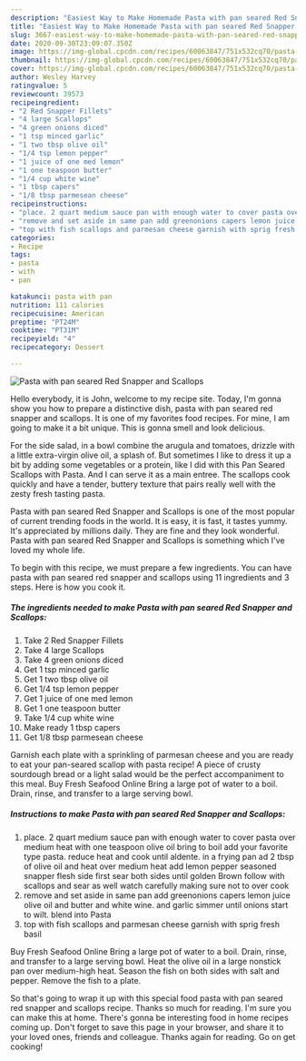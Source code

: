 ```yaml
---
description: "Easiest Way to Make Homemade Pasta with pan seared Red Snapper and Scallops"
title: "Easiest Way to Make Homemade Pasta with pan seared Red Snapper and Scallops"
slug: 3667-easiest-way-to-make-homemade-pasta-with-pan-seared-red-snapper-and-scallops
date: 2020-09-30T23:09:07.350Z
image: https://img-global.cpcdn.com/recipes/60063847/751x532cq70/pasta-with-pan-seared-red-snapper-and-scallops-recipe-main-photo.jpg
thumbnail: https://img-global.cpcdn.com/recipes/60063847/751x532cq70/pasta-with-pan-seared-red-snapper-and-scallops-recipe-main-photo.jpg
cover: https://img-global.cpcdn.com/recipes/60063847/751x532cq70/pasta-with-pan-seared-red-snapper-and-scallops-recipe-main-photo.jpg
author: Wesley Harvey
ratingvalue: 5
reviewcount: 39573
recipeingredient:
- "2 Red Snapper Fillets"
- "4 large Scallops"
- "4 green onions diced"
- "1 tsp minced garlic"
- "1 two tbsp olive oil"
- "1/4 tsp lemon pepper"
- "1 juice of one med lemon"
- "1 one teaspoon butter"
- "1/4 cup white wine"
- "1 tbsp capers"
- "1/8 tbsp parmesean cheese"
recipeinstructions:
- "place. 2 quart medium sauce pan with enough water to cover pasta over medium heat with one teaspoon olive oil bring to boil add your favorite type pasta. reduce heat and cook until aldente. in a frying pan ad 2 tbsp of olive oil and heat over medium heat add lemon pepper seasoned snapper flesh side first sear both sides until golden Brown follow with scallops and sear as well watch carefully making sure not to over cook"
- "remove and set aside in same pan add greenonions capers lemon juice olive oil and butter and white wine. and garlic simmer until onions start to wilt. blend into Pasta"
- "top with fish scallops and parmesan cheese garnish with sprig fresh basil"
categories:
- Recipe
tags:
- pasta
- with
- pan

katakunci: pasta with pan 
nutrition: 111 calories
recipecuisine: American
preptime: "PT24M"
cooktime: "PT31M"
recipeyield: "4"
recipecategory: Dessert

---
```



![Pasta with pan seared Red Snapper and Scallops](https://img-global.cpcdn.com/recipes/60063847/751x532cq70/pasta-with-pan-seared-red-snapper-and-scallops-recipe-main-photo.jpg)

Hello everybody, it is John, welcome to my recipe site. Today, I'm gonna show you how to prepare a distinctive dish, pasta with pan seared red snapper and scallops. It is one of my favorites food recipes. For mine, I am going to make it a bit unique. This is gonna smell and look delicious.

For the side salad, in a bowl combine the arugula and tomatoes, drizzle with a little extra-virgin olive oil, a splash of. But sometimes I like to dress it up a bit by adding some vegetables or a protein, like I did with this Pan Seared Scallops with Pasta. And I can serve it as a main entree. The scallops cook quickly and have a tender, buttery texture that pairs really well with the zesty fresh tasting pasta.

Pasta with pan seared Red Snapper and Scallops is one of the most popular of current trending foods in the world. It is easy, it is fast, it tastes yummy. It's appreciated by millions daily. They are fine and they look wonderful. Pasta with pan seared Red Snapper and Scallops is something which I've loved my whole life.


To begin with this recipe, we must prepare a few ingredients. You can have pasta with pan seared red snapper and scallops using 11 ingredients and 3 steps. Here is how you cook it.

<!--inarticleads1-->

##### The ingredients needed to make Pasta with pan seared Red Snapper and Scallops:

1. Take 2 Red Snapper Fillets
1. Take 4 large Scallops
1. Take 4 green onions diced
1. Get 1 tsp minced garlic
1. Get 1 two tbsp olive oil
1. Get 1/4 tsp lemon pepper
1. Get 1 juice of one med lemon
1. Get 1 one teaspoon butter
1. Take 1/4 cup white wine
1. Make ready 1 tbsp capers
1. Get 1/8 tbsp parmesean cheese


Garnish each plate with a sprinkling of parmesan cheese and you are ready to eat your pan-seared scallop with pasta recipe! A piece of crusty sourdough bread or a light salad would be the perfect accompaniment to this meal. Buy Fresh Seafood Online Bring a large pot of water to a boil. Drain, rinse, and transfer to a large serving bowl. 

<!--inarticleads2-->

##### Instructions to make Pasta with pan seared Red Snapper and Scallops:

1. place. 2 quart medium sauce pan with enough water to cover pasta over medium heat with one teaspoon olive oil bring to boil add your favorite type pasta. reduce heat and cook until aldente. in a frying pan ad 2 tbsp of olive oil and heat over medium heat add lemon pepper seasoned snapper flesh side first sear both sides until golden Brown follow with scallops and sear as well watch carefully making sure not to over cook
1. remove and set aside in same pan add greenonions capers lemon juice olive oil and butter and white wine. and garlic simmer until onions start to wilt. blend into Pasta
1. top with fish scallops and parmesan cheese garnish with sprig fresh basil


Buy Fresh Seafood Online Bring a large pot of water to a boil. Drain, rinse, and transfer to a large serving bowl. Heat the olive oil in a large nonstick pan over medium-high heat. Season the fish on both sides with salt and pepper. Remove the fish to a plate. 

So that's going to wrap it up with this special food pasta with pan seared red snapper and scallops recipe. Thanks so much for reading. I'm sure you can make this at home. There's gonna be interesting food in home recipes coming up. Don't forget to save this page in your browser, and share it to your loved ones, friends and colleague. Thanks again for reading. Go on get cooking!
